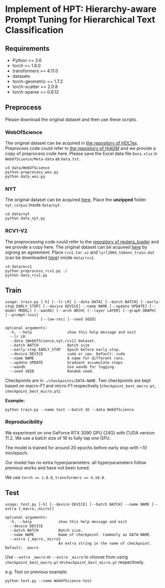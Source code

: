 # Implement of HPT: Hierarchy-aware Prompt Tuning for Hierarchical Text Classification


## Requirements

* Python >= 3.6
* torch >= 1.6.0
* transformers >= 4.11.0
* datasets
* torch-geometric == 1.7.2
* torch-scatter == 2.0.8
* torch-sparse == 0.6.12


## Preprocess

Please download the original dataset and then use these scripts.

### WebOfScience

The original dataset can be acquired in [the repository of HDLTex](https://github.com/kk7nc/HDLTex). Preprocess code could refer to [the repository of HiAGM](https://github.com/Alibaba-NLP/HiAGM) and we provide a copy of preprocess code here.
Please save the Excel data file `Data.xlsx` in `WebOfScience/Meta-data` as `Data.txt`.

```shell
cd data/WebOfScience
python preprocess_wos.py
python data_wos.py
```

### NYT

The original dataset can be acquired [here](https://catalog.ldc.upenn.edu/LDC2008T19).
Place the **unzipped** folder `nyt_corpus` inside `data/nyt`.

```shell
cd data/nyt
python data_nyt.py
```

### RCV1-V2

The preprocessing code could refer to the [repository of reuters_loader](https://github.com/ductri/reuters_loader) and we provide a copy here. The original dataset can be acquired [here](https://trec.nist.gov/data/reuters/reuters.html) by signing an agreement.
Place `rcv1.tar.xz` and `lyrl2004_tokens_train.dat` (can be downloaded [here](https://jmlr.csail.mit.edu/papers/volume5/lewis04a/a13-vector-files/lyrl2004_vectors_train.dat.gz)) inside `data/rcv1`.

```shell
cd data/ecv1
python preprocess_rcv1.py ./
python data_rcv1.py
```

## Train

```
usage: train.py [-h] [--lr LR] [--data DATA] [--batch BATCH] [--early-stop EARLY_STOP] [--device DEVICE] --name NAME [--update UPDATE] [--model MODEL] [--wandb] [--arch ARCH] [--layer LAYER] [--graph GRAPH] [--prompt-loss]
                [--low-res] [--seed SEED]

optional arguments:
  -h, --help                show this help message and exit
  --lr LR
  --data {WebOfScience,nyt,rcv1} Dataset.
  --batch BATCH             Batch size
  --early-stop EARLY_STOP   Epoch before early stop.
  --device DEVICE           cuda or cpu. Default: cuda
  --name NAME               A name for different runs.
  --update UPDATE           Gradient accumulate steps
  --wandb                   Use wandb for logging.
  --seed SEED               Random seed.
```

Checkpoints are in `./checkpoints/DATA-NAME`. Two checkpoints are kept based on macro-F1 and micro-F1 respectively 
(`checkpoint_best_macro.pt`, `checkpoint_best_micro.pt`).

**Example:**
```shell
python train.py --name test --batch 16 --data WebOfScience
```

### Reproducibility

We experiment on one GeForce RTX 3090 GPU (24G) with CUDA version $11.2$. We use a batch size of $16$ to fully tap one GPU.

The model is trained for around 20 epochs before early stop with ~10 min/epoch.

Our model has no extra hyperparameters: all hyperparameters follow previous works and have not been tuned.

We use `torch == 1.8.0`, `transformers == 4.18.0`.

## Test

```
usage: test.py [-h] [--device DEVICE] [--batch BATCH] --name NAME [--extra {_macro,_micro}]

optional arguments:
  -h, --help            show this help message and exit
  --device DEVICE
  --batch BATCH         Batch size.
  --name NAME           Name of checkpoint. Commonly as DATA-NAME.
  --extra {_macro,_micro}
                        An extra string in the name of checkpoint. Default: _macro
```

Use `--extra _macro` or `--extra _micro`  to choose from using `checkpoint_best_macro.pt` or`checkpoint_best_micro.pt` respectively.

e.g. Test on previous example.

```shell
python test.py --name WebOfScience-test
```